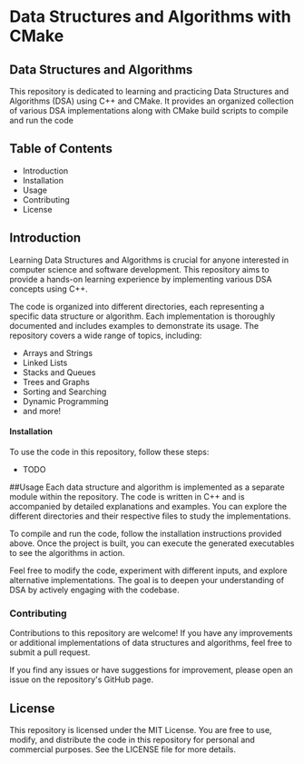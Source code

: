 # Data Structures and Algorithms with CMake

## Data Structures and Algorithms

This repository is dedicated to learning and practicing Data Structures and Algorithms (DSA) using C++ and CMake. It provides an organized collection of various DSA implementations along with CMake build scripts to compile and run the code

## Table of Contents
- Introduction
- Installation
- Usage
- Contributing
- License

## Introduction
Learning Data Structures and Algorithms is crucial for anyone interested in computer science and software development. This repository aims to provide a hands-on learning experience by implementing various DSA concepts using C++.

The code is organized into different directories, each representing a specific data structure or algorithm. Each implementation is thoroughly documented and includes examples to demonstrate its usage. The repository covers a wide range of topics, including:

- Arrays and Strings
- Linked Lists
- Stacks and Queues
- Trees and Graphs
- Sorting and Searching
- Dynamic Programming
- and more!
#### Installation
To use the code in this repository, follow these steps:
 - TODO


##Usage
Each data structure and algorithm is implemented as a separate module within the repository. The code is written in C++ and is accompanied by detailed explanations and examples. You can explore the different directories and their respective files to study the implementations.

To compile and run the code, follow the installation instructions provided above. Once the project is built, you can execute the generated executables to see the algorithms in action.

Feel free to modify the code, experiment with different inputs, and explore alternative implementations. The goal is to deepen your understanding of DSA by actively engaging with the codebase.

### Contributing
Contributions to this repository are welcome! If you have any improvements or additional implementations of data structures and algorithms, feel free to submit a pull request.

If you find any issues or have suggestions for improvement, please open an issue on the repository's GitHub page.

## License
This repository is licensed under the MIT License. You are free to use, modify, and distribute the code in this repository for personal and commercial purposes. See the LICENSE file for more details.
